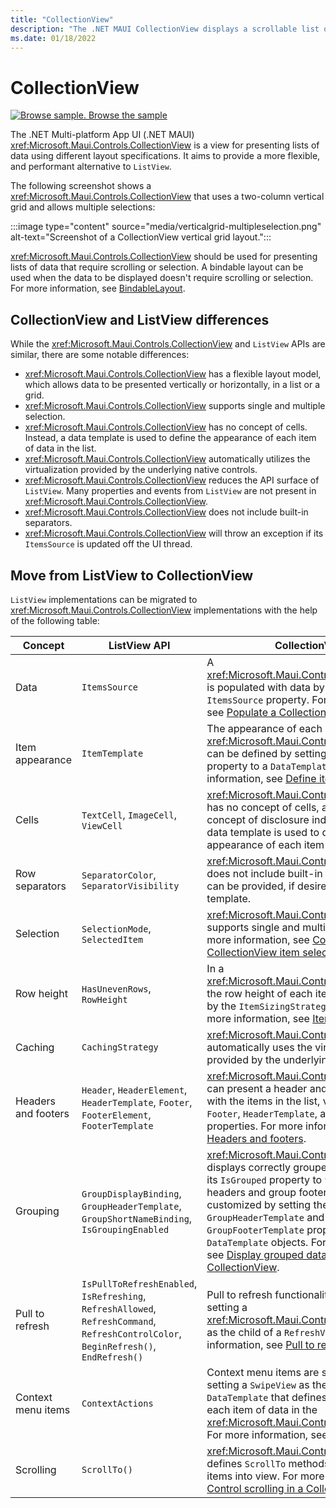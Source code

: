 ```yaml
---
title: "CollectionView"
description: "The .NET MAUI CollectionView displays a scrollable list of selectable data items, using different layout specifications."
ms.date: 01/18/2022
---
```


# CollectionView

[![Browse sample.](~/media/code-sample.png) Browse the sample](/samples/dotnet/maui-samples/userinterface-collectionview)

The .NET Multi-platform App UI (.NET MAUI) <xref:Microsoft.Maui.Controls.CollectionView> is a view for presenting lists of data using different layout specifications. It aims to provide a more flexible, and performant alternative to `ListView`.

The following screenshot shows a <xref:Microsoft.Maui.Controls.CollectionView> that uses a two-column vertical grid and allows multiple selections:

:::image type="content" source="media/verticalgrid-multipleselection.png" alt-text="Screenshot of a CollectionView vertical grid layout.":::

<xref:Microsoft.Maui.Controls.CollectionView> should be used for presenting lists of data that require scrolling or selection. A bindable layout can be used when the data to be displayed doesn't require scrolling or selection. For more information, see [BindableLayout](~/user-interface/layouts/bindablelayout.md).

## CollectionView and ListView differences

While the <xref:Microsoft.Maui.Controls.CollectionView> and `ListView` APIs are similar, there are some notable differences:

- <xref:Microsoft.Maui.Controls.CollectionView> has a flexible layout model, which allows data to be presented vertically or horizontally, in a list or a grid.
- <xref:Microsoft.Maui.Controls.CollectionView> supports single and multiple selection.
- <xref:Microsoft.Maui.Controls.CollectionView> has no concept of cells. Instead, a data template is used to define the appearance of each item of data in the list.
- <xref:Microsoft.Maui.Controls.CollectionView> automatically utilizes the virtualization provided by the underlying native controls.
- <xref:Microsoft.Maui.Controls.CollectionView> reduces the API surface of `ListView`. Many properties and events from `ListView` are not present in <xref:Microsoft.Maui.Controls.CollectionView>.
- <xref:Microsoft.Maui.Controls.CollectionView> does not include built-in separators.
- <xref:Microsoft.Maui.Controls.CollectionView> will throw an exception if its `ItemsSource` is updated off the UI thread.

## Move from ListView to CollectionView

`ListView` implementations can be migrated to <xref:Microsoft.Maui.Controls.CollectionView> implementations with the help of the following table:

| Concept | ListView API | CollectionView |
|---|---|---|
| Data | `ItemsSource` | A <xref:Microsoft.Maui.Controls.CollectionView> is populated with data by setting its `ItemsSource` property. For more information, see [Populate a CollectionView with data](populate-data.md#populate-a-collectionview-with-data). |
| Item appearance | `ItemTemplate` | The appearance of each item in a <xref:Microsoft.Maui.Controls.CollectionView> can be defined by setting the `ItemTemplate` property to a `DataTemplate`. For more information, see [Define item appearance](populate-data.md#define-item-appearance). |
| Cells | `TextCell`, `ImageCell`, `ViewCell` | <xref:Microsoft.Maui.Controls.CollectionView> has no concept of cells, and therefore no concept of disclosure indicators. Instead, a data template is used to define the appearance of each item of data in the list. |
| Row separators | `SeparatorColor`, `SeparatorVisibility` | <xref:Microsoft.Maui.Controls.CollectionView> does not include built-in separators. These can be provided, if desired, in the item template. |
| Selection | `SelectionMode`, `SelectedItem` | <xref:Microsoft.Maui.Controls.CollectionView> supports single and multiple selection. For more information, see [Configure CollectionView item selection](selection.md). |
| Row height | `HasUnevenRows`, `RowHeight` | In a <xref:Microsoft.Maui.Controls.CollectionView>, the row height of each item is determined by the `ItemSizingStrategy` property. For more information, see [Item sizing](layout.md#item-sizing).|
| Caching | `CachingStrategy` | <xref:Microsoft.Maui.Controls.CollectionView> automatically uses the virtualization provided by the underlying native controls. |
| Headers and footers | `Header`, `HeaderElement`, `HeaderTemplate`, `Footer`, `FooterElement`, `FooterTemplate` | <xref:Microsoft.Maui.Controls.CollectionView> can present a header and footer that scroll with the items in the list, via the `Header`, `Footer`, `HeaderTemplate`, and `FooterTemplate` properties. For more information, see [Headers and footers](layout.md#headers-and-footers). |
| Grouping | `GroupDisplayBinding`, `GroupHeaderTemplate`, `GroupShortNameBinding`, `IsGroupingEnabled` | <xref:Microsoft.Maui.Controls.CollectionView> displays correctly grouped data by setting its `IsGrouped` property to `true`. Group headers and group footers can be customized by setting the `GroupHeaderTemplate` and `GroupFooterTemplate` properties to  `DataTemplate` objects. For more information, see [Display grouped data in a CollectionView](grouping.md). |
| Pull to refresh | `IsPullToRefreshEnabled`, `IsRefreshing`, `RefreshAllowed`, `RefreshCommand`, `RefreshControlColor`, `BeginRefresh()`, `EndRefresh()` | Pull to refresh functionality is supported by setting a <xref:Microsoft.Maui.Controls.CollectionView> as the child of a `RefreshView`. For more information, see [Pull to refresh](populate-data.md#pull-to-refresh). |
| Context menu items | `ContextActions` | Context menu items are supported by setting a `SwipeView` as the root view in the `DataTemplate` that defines the appearance of each item of data in the <xref:Microsoft.Maui.Controls.CollectionView>. For more information, see [Context menus](populate-data.md#context-menus). |
| Scrolling | `ScrollTo()` | <xref:Microsoft.Maui.Controls.CollectionView> defines `ScrollTo` methods, which scroll items into view. For more information, see [Control scrolling in a CollectionView](scrolling.md). |
